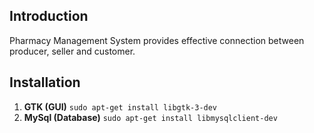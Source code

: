 ## Introduction
Pharmacy Management System provides effective connection between producer, seller and customer.

## Installation
1. **GTK (GUI)** `sudo apt-get install libgtk-3-dev`
1. **MySql (Database)** `sudo apt-get install libmysqlclient-dev`

